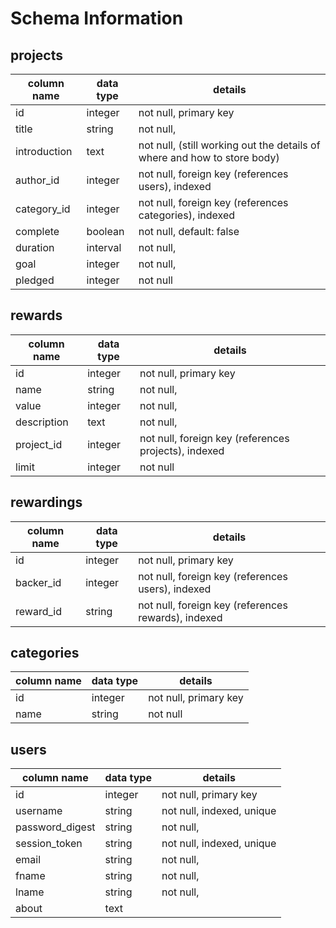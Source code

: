 # Schema Information

## projects
column name | data type | details
------------|-----------|-----------------------
id          | integer   | not null, primary key
title       | string    | not null,
introduction| text      | not null, (still working out the details of where and how to store body)
author_id   | integer   | not null, foreign key (references users), indexed
category_id | integer   | not null, foreign key (references categories), indexed
complete    | boolean   | not null, default: false
duration    | interval  | not null,
goal        | integer   | not null,
pledged     | integer   | not null

## rewards
column name | data type | details
------------|-----------|-----------------------
id          | integer   | not null, primary key
name        | string    | not null,
value       | integer   | not null,
description | text      | not null,
project_id  | integer   | not null, foreign key (references projects), indexed
limit       | integer   | not null

## rewardings
column name | data type | details
------------|-----------|-----------------------
id          | integer   | not null, primary key
backer_id   | integer   | not null, foreign key (references users), indexed
reward_id   | string    | not null, foreign key (references rewards), indexed

## categories
column name | data type | details
------------|-----------|-----------------------
id          | integer   | not null, primary key
name        | string    | not null

## users
column name     | data type | details
----------------|-----------|-----------------------
id              | integer   | not null, primary key
username        | string    | not null, indexed, unique
password_digest | string    | not null,
session_token   | string    | not null, indexed, unique
email           | string    | not null,
fname           | string    | not null,
lname           | string    | not null,
about           | text      |
